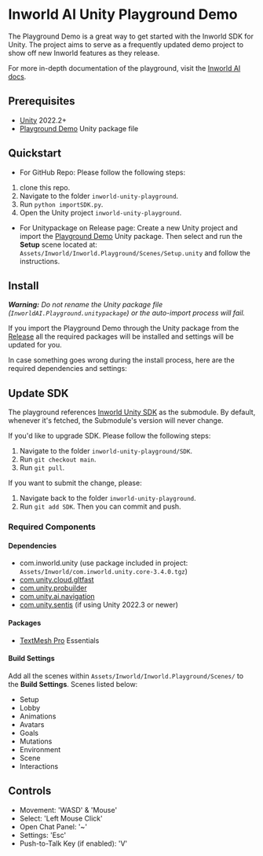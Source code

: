 # Inworld AI Unity Playground Demo
The Playground Demo is a great way to get started with the Inworld SDK for Unity. The project aims to serve as a frequently updated demo project to show off new Inworld features as they release.

For more in-depth documentation of the playground, visit the [Inworld AI docs](https://docs.inworld.ai/docs/tutorial-integrations/Unity/unity-playground/).

## Prerequisites
- [Unity](https://unity.com/download) 2022.2+
- [Playground Demo](https://github.com/inworld-ai/inworld-unity-playground/) Unity package file


## Quickstart

* For GitHub Repo:
Please follow the following steps:
1. clone this repo.
2. Navigate to the folder `inworld-unity-playground`.
3. Run `python importSDK.py`.
4. Open the Unity project `inworld-unity-playground`.

* For Unitypackage on Release page:
Create a new Unity project and import the [Playground Demo](https://github.com/inworld-ai/inworld-unity-playground/releases/latest) Unity package. Then select and run the **Setup** scene located at: `Assets/Inworld/Inworld.Playground/Scenes/Setup.unity` and follow the instructions.

## Install
***Warning:** Do not rename the Unity package file (`InworldAI.Playground.unitypackage`) or the auto-import process will fail.*

If you import the Playground Demo through the Unity package from the [Release](https://github.com/inworld-ai/inworld-unity-playground/releases/latest) all the required packages will be installed and settings will be updated for you.

In case something goes wrong during the install process, here are the required dependencies and settings:

## Update SDK
The playground references [Inworld Unity SDK](https://github.com/inworld-ai/inworld-unity-full/) as the submodule. By default, whenever it's fetched, the Submodule's version will never change.

If you'd like to upgrade SDK. Please follow the following steps:
1. Navigate to the folder `inworld-unity-playground/SDK`.
2. Run `git checkout main`.
3. Run `git pull`.

If you want to submit the change, please:
1. Navigate back to the folder `inworld-unity-playground`.
2. Run `git add SDK`.
Then you can commit and push.

### Required Components

#### Dependencies

- com.inworld.unity (use package included in project: `Assets/Inworld/com.inworld.unity.core-3.4.0.tgz`)
- [com.unity.cloud.gltfast](https://docs.unity3d.com/Packages/com.unity.cloud.gltfast@6.0/manual/index.html)
- [com.unity.probuilder](https://docs.unity3d.com/Packages/com.unity.probuilder@6.0/manual/index.html)
- [com.unity.ai.navigation](https://docs.unity3d.com/Packages/com.unity.ai.navigation@2.0/manual/)
- [com.unity.sentis](https://docs.unity3d.com/Packages/com.unity.sentis@1.4/manual/index.html) (if using Unity 2022.3 or newer)

#### Packages

- [TextMesh Pro](https://docs.unity3d.com/Manual/com.unity.textmeshpro.html) Essentials

#### Build Settings
Add all the scenes within `Assets/Inworld/Inworld.Playground/Scenes/` to the **Build Settings**. Scenes listed below:

- Setup
- Lobby
- Animations
- Avatars
- Goals
- Mutations
- Environment
- Scene
- Interactions

## Controls
- Movement: 'WASD' & 'Mouse'
- Select: 'Left Mouse Click'
- Open Chat Panel: '~'
- Settings: 'Esc'
- Push-to-Talk Key (if enabled): 'V'



